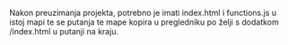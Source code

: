 Nakon preuzimanja projekta, potrebno je imati index.html i functions.js u istoj mapi te se putanja te mape kopira u pregledniku po želji s dodatkom /index.html u putanji na kraju.
